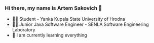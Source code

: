 ### Hi there, my name is Artem Sakovich 👋
- 🧑‍🎓 Student - Yanka Kupala State University of Hrodna
- 👨‍💻 Junior Java Software Engineer - SENLA Software Engineering Laboratory
- 🧠 I am currently learning everything

